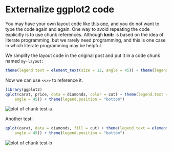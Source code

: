 # Externalize ggplot2 code
 
You may have your own layout code like [this one](http://stackoverflow.com/q/14802183/559676), and you do not want to type the code again and again. One way to avoid repeating the code explicitly is to use chunk references. Although **knitr** is based on the idea of literate programming, but we rarely need programming, and this is one case in which literate programming may be helpful.

We simplify the layout code in the original post and put it in a code chunk named `my-layout`:


```r
theme(legend.text = element_text(size = 12, angle = 45)) + theme(legend.position = "bottom")
```

Now we can use `<<>>` to reference it.


```r
library(ggplot2)
qplot(carat, price, data = diamonds, color = cut) + theme(legend.text = element_text(size = 12, 
    angle = 45)) + theme(legend.position = "bottom")
```

![plot of chunk test-a](http://db.yihui.name/knitr-examples/figure/083-ggplot2-reference-test-a-1.png)

Another test:


```r
qplot(carat, data = diamonds, fill = cut) + theme(legend.text = element_text(size = 12, 
    angle = 45)) + theme(legend.position = "bottom")
```

![plot of chunk test-b](http://db.yihui.name/knitr-examples/figure/083-ggplot2-reference-test-b-1.png)
